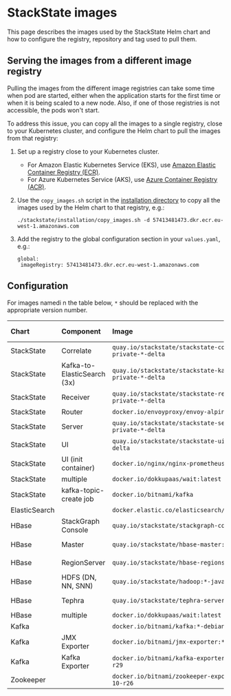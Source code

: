 # StackState images

This page describes the images used by the StackState Helm chart and how to configure the registry, repository and tag used to pull them.

## Serving the images from a different image registry

Pulling the images from the different image registries can take some time when pod are started, either when the application starts for the first time or when it is being scaled to a new node. Also, if one of those registries is not accessible, the pods won't start.

To address this issue, you can copy all the images to a single registry, close to your Kubernetes cluster, and configure the Helm chart to pull the images from that registry:

1. Set up a registry close to your Kubernetes cluster.
   * For Amazon Elastic Kubernetes Service \(EKS\), use [Amazon Elastic Container Registry \(ECR\)](https://aws.amazon.com/ecr/).
   * For Azure Kubernetes Service \(AKS\), use [Azure Container Registry \(ACR\)](https://azure.microsoft.com/en-us/services/container-registry/).
2. Use the `copy_images.sh` script in the [installation directory](https://github.com/StackVista/helm-charts/tree/master/stable/stackstate/installation) to copy all the images used by the Helm chart to that registry, e.g.:

   ```text
   ./stackstate/installation/copy_images.sh -d 57413481473.dkr.ecr.eu-west-1.amazonaws.com
   ```

3. Add the registry to the global configuration section in your `values.yaml`, e.g.:

   ```text
   global:
    imageRegistry: 57413481473.dkr.ecr.eu-west-1.amazonaws.com
   ```

## Configuration

For images namedi n the table below, `*` should be replaced with the appropriate version number.

| Chart | Component | Image | Value for registry \(can be overridden with `global.imageRegistry`\) | Value for repository | Value for tag |
| :--- | :--- | :--- | :--- | :--- | :--- |
| StackState | Correlate | `quay.io/stackstate/stackstate-correlate:sts-private-*-delta` | `stackstate.components.all.image.registry` | `stackstate.components.correlate.image.repository` | `stackstate.components.correlate.image.tag`<br />\(defaults to `stackstate.components.all.image.tag`\) |
| StackState | Kafka-to-ElasticSearch \(3x\) | `quay.io/stackstate/stackstate-kafka-to-es:sts-private-*-delta` | `stackstate.components.all.image.registry` | `stackstate.components.k2es.image.repository` | `stackstate.components.k2es.image.tag`<br />\(defaults to `stackstate.components.all.image.tag`\) |
| StackState | Receiver | `quay.io/stackstate/stackstate-receiver:sts-private-*-delta` | `stackstate.components.all.image.registry` | `stackstate.components.receiver.image.repository` | `stackstate.components.receiver.image.tag`<br />\(defaults to `stackstate.components.all.image.tag`\) |
| StackState | Router | `docker.io/envoyproxy/envoy-alpine:*` | `stackstate.components.router.image.registry` | `stackstate.components.router.image.repository` | `stackstate.components.router.image.tag` |
| StackState | Server | `quay.io/stackstate/stackstate-server:sts-private-*-delta` | `stackstate.components.all.image.registry` | `stackstate.components.server.image.repository` | `stackstate.components.server.image.tag`<br />\(defaults to `stackstate.components.all.image.tag`\) |
| StackState | UI | `quay.io/stackstate/stackstate-ui:sts-private-*-delta` | `stackstate.components.all.image.registry` | `stackstate.components.ui.image.repository` | `stackstate.components.ui.image.tag`<br />\(defaults to `stackstate.components.all.image.tag`\) |
| StackState | UI \(init container\) | `docker.io/nginx/nginx-prometheus-exporter:*` | `stackstate.components.nginxPrometheusExporter.image.registry` | `stackstate.components.nginxPrometheusExporter.image.repository` | `stackstate.components.nginxPrometheusExporter.image.tag` |
| StackState | multiple | `docker.io/dokkupaas/wait:latest` | `stackstate.components.wait.image.registry` | `stackstate.components.wait.image.repository` | `stackstate.components.wait.image.tag` |
| StackState | kafka-topic-create job | `docker.io/bitnami/kafka` | `stackstate.components.kafkaTopicCreate.image.registry` | `stackstate.components.kafkaTopicCreate.image.repository` | `stackstate.components.kafkaTopicCreate.image.tag` |
| ElasticSearch |  | `docker.elastic.co/elasticsearch/elasticsearch:*` | `elasticSearch.imageRegistry` | `elasticsearch.imageRepository` | `elasticsearch.imageTag` |
| HBase | StackGraph Console | `quay.io/stackstate/stackgraph-console:*` | `hbase.all.image.registry` | `hbase.console.image.repository` | `hbase.console.image.tag`<br />\(defaults to `hbase.stackgraph.image.tag`\) |
| HBase | Master | `quay.io/stackstate/hbase-master:*` | `hbase.all.image.registry` | `hbase.hbase.master.image.repository` | `hbase.hbase.master.image.tag`<br />\(defaults to `hbase.stackgraph.image.tag`\) |
| HBase | RegionServer | `quay.io/stackstate/hbase-regionserver:*` | `hbase.all.image.registry` | `hbase.hbase.regionserver.image.repository` | `hbase.hbase.regionserver.image.tag`<br />\(defaults to `stackgraph.image.tag`\) |
| HBase | HDFS \(DN, NN, SNN\) | `quay.io/stackstate/hadoop:*-java11` | `hbase.all.image.registry` | `hbase.hdfs.image.repository` | `hbase.hdfs.image.tag` |
| HBase | Tephra | `quay.io/stackstate/tephra-server:*` | `hbase.all.image.registry` | `hbase.tephra.image.repository` | `hbase.tephra.image.tag`<br />\(defaults to `hbase.stackgraph.image.tag`\) |
| HBase | multiple | `docker.io/dokkupaas/wait:latest` | `hbase.wait.image.registry` | `hbase.wait.image.repository` | `hbase.wait.image.tag` |
| Kafka |  | `docker.io/bitnami/kafka:*-debian-9-r41` | `kafka.image.registry` | `kafka.image.repository` | `kafka.image.tag` |
| Kafka | JMX Exporter | `docker.io/bitnami/jmx-exporter:*-debian-10-r29` | `kafka.metrics.jmx.image.registry` | `kafka.metrics.jmx.image.repository` | `kafka.metrics.jmx.image.tag` |
| Kafka | Kafka Exporter | `docker.io/bitnami/kafka-exporter:*-debian-10-r29` | `kafka.metrics.kafka.image.registry` | `kafka.metrics.kafka.image.repository` | `kafka.metrics.kafka.image.tag` |
| Zookeeper |  | `docker.io/bitnami/zookeeper-exporter:*-debian-10-r26` | `zookeeper.image.registry` | `zookeeper.image.repository` | `zookeeper.image.tag` |
